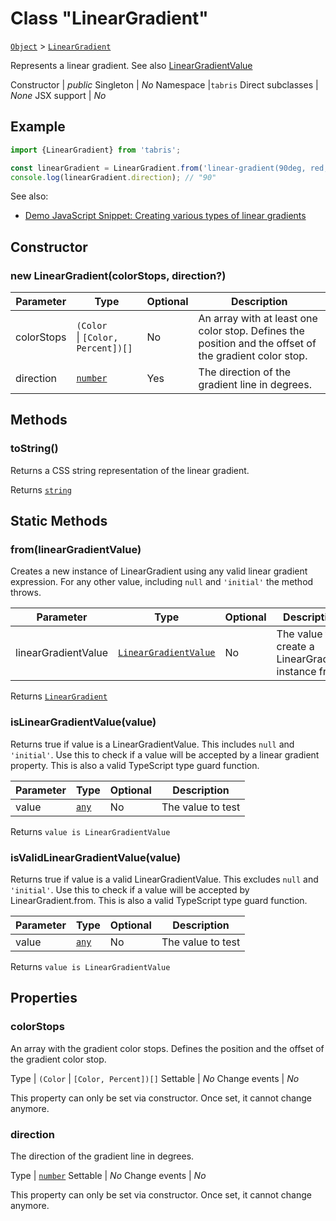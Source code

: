 ---
---
# Class "LinearGradient"

<span style="white-space:nowrap;">[`Object`](https://developer.mozilla.org/en-US/docs/Web/JavaScript/Reference/Global_Objects/Object)</span> > <span style="white-space:nowrap;">[`LinearGradient`](LinearGradient.md)</span>

Represents a linear gradient. See also [LinearGradientValue](../types.html#lineargradientvalue)


Constructor | *public*
Singleton | *No*
Namespace |`tabris`
Direct subclasses | *None*
JSX support | *No*


## Example
```js
import {LinearGradient} from 'tabris';

const linearGradient = LinearGradient.from('linear-gradient(90deg, red, blue 50%, green)');
console.log(linearGradient.direction); // "90"
```

See also:

- [Demo JavaScript Snippet: Creating various types of linear gradients](https://playground.tabris.com/?gitref=v3.0.0&snippet=widget-lineargradient.js)

## Constructor

### new LinearGradient(colorStops, direction?)

Parameter|Type|Optional|Description
-|-|-|-
colorStops | <span style="white-space:nowrap;">`(Color` \| `[Color, Percent])[]`</span> | No | An array with at least one color stop. Defines the position and the offset of the gradient color stop.
direction | <span style="white-space:nowrap;">[`number`](https://developer.mozilla.org/en-US/docs/Web/JavaScript/Data_structures#Number_type)</span> | Yes | The direction of the gradient line in degrees.

## Methods

### toString()



Returns a CSS string representation of the linear gradient.

Returns <span style="white-space:nowrap;">[`string`](https://developer.mozilla.org/en-US/docs/Web/JavaScript/Data_structures#String_type)</span>

## Static Methods

### from(linearGradientValue)



Creates a new instance of LinearGradient using any valid linear gradient expression. For any other value, including `null` and `'initial'` the method throws.


Parameter|Type|Optional|Description
-|-|-|-
linearGradientValue | <span style="white-space:nowrap;">[`LinearGradientValue`](../types.md#lineargradientvalue)</span> | No | The value to create a LinearGradient instance from


Returns <span style="white-space:nowrap;">[`LinearGradient`](LinearGradient.md)</span>

### isLinearGradientValue(value)



Returns true if value is a LinearGradientValue. This includes `null` and `'initial'`. Use this to check if a value will be accepted by a linear gradient property. This is also a valid TypeScript type guard function.


Parameter|Type|Optional|Description
-|-|-|-
value | <span style="white-space:nowrap;">[`any`](https://www.typescriptlang.org/docs/handbook/basic-types.html#any)</span> | No | The value to test


Returns <span style="white-space:nowrap;">`value is LinearGradientValue`</span>

### isValidLinearGradientValue(value)



Returns true if value is a valid LinearGradientValue. This excludes `null` and `'initial'`. Use this to check if a value will be accepted by LinearGradient.from. This is also a valid TypeScript type guard function.


Parameter|Type|Optional|Description
-|-|-|-
value | <span style="white-space:nowrap;">[`any`](https://www.typescriptlang.org/docs/handbook/basic-types.html#any)</span> | No | The value to test


Returns <span style="white-space:nowrap;">`value is LinearGradientValue`</span>


## Properties

### colorStops


An array with the gradient color stops. Defines the position and the offset of the gradient color stop.

Type | <span style="white-space:nowrap;">`(Color` \| `[Color, Percent])[]`</span>
Settable | *No*
Change events | *No*




This property can only be set via constructor. Once set, it cannot change anymore.

### direction


The direction of the gradient line in degrees.

Type | <span style="white-space:nowrap;">[`number`](https://developer.mozilla.org/en-US/docs/Web/JavaScript/Data_structures#Number_type)</span>
Settable | *No*
Change events | *No*




This property can only be set via constructor. Once set, it cannot change anymore.

